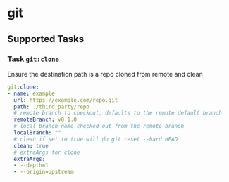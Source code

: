 # git

## Supported Tasks

### Task `git:clone`

Ensure the destination path is a repo cloned from remote and clean

```yaml
git:clone:
- name: example
  url: https://example.com/repo.git
  path: ./third_party/repo
  # remote branch to checkout, defaults to the remote default branch
  remoteBranch: v0.1.0
  # local branch name checked out from the remote branch
  localBranch: ""
  # clean if set to true will do git reset --hard HEAD
  clean: true
  # extraArgs for clone
  extraArgs:
  - --depth=1
  - --origin=upstream
```
